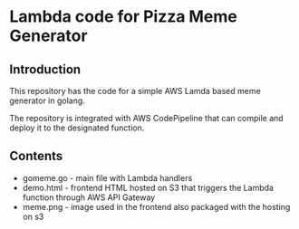 
# Lambda code for Pizza Meme Generator

## Introduction

This repository has the code for a simple AWS Lamda based meme generator in golang.

The repository is integrated with AWS CodePipeline that can compile and deploy it to the designated function.

## Contents

* gomeme.go - main file with Lambda handlers
* demo.html - frontend HTML hosted on S3 that triggers the Lambda function through AWS API Gateway
* meme.png - image used in the frontend also packaged with the hosting on s3

